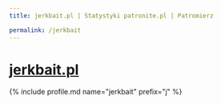```yaml
---
title: jerkbait.pl | Statystyki patronite.pl | Patromierz

permalink: /jerkbait
---
```


# [jerkbait.pl](https://patronite.pl/jerkbait)

{% include profile.md name="jerkbait" prefix="j" %}
